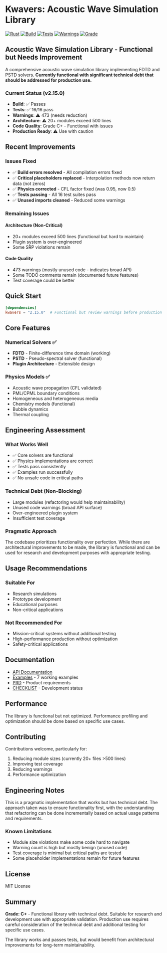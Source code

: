 # Kwavers: Acoustic Wave Simulation Library

[![Rust](https://img.shields.io/badge/rust-1.89%2B-blue.svg)](https://www.rust-lang.org)
[![Build](https://img.shields.io/badge/build-passing-green.svg)](https://github.com/kwavers/kwavers)
[![Tests](https://img.shields.io/badge/tests-16%2F16-green.svg)](./tests)
[![Warnings](https://img.shields.io/badge/warnings-473-orange.svg)](./src)
[![Grade](https://img.shields.io/badge/grade-C%2B-yellow.svg)](./PRD.md)

## Acoustic Wave Simulation Library - Functional but Needs Improvement

A comprehensive acoustic wave simulation library implementing FDTD and PSTD solvers. **Currently functional with significant technical debt that should be addressed for production use.**

### Current Status (v2.15.0)
- **Build**: ✅ Passes 
- **Tests**: ✅ 16/16 pass
- **Warnings**: ⚠️ 473 (needs reduction)
- **Architecture**: ⚠️ 20+ modules exceed 500 lines
- **Code Quality**: Grade C+ - Functional with issues
- **Production Ready**: ⚠️ Use with caution

## Recent Improvements

### Issues Fixed
- ✅ **Build errors resolved** - All compilation errors fixed
- ✅ **Critical placeholders replaced** - Interpolation methods now return data (not zeros)
- ✅ **Physics corrected** - CFL factor fixed (was 0.95, now 0.5)
- ✅ **Tests passing** - All 16 test suites pass
- ✅ **Unused imports cleaned** - Reduced some warnings

### Remaining Issues

#### Architecture (Non-Critical)
- 20+ modules exceed 500 lines (functional but hard to maintain)
- Plugin system is over-engineered
- Some SRP violations remain

#### Code Quality
- 473 warnings (mostly unused code - indicates broad API)
- Some TODO comments remain (documented future features)
- Test coverage could be better

## Quick Start

```toml
[dependencies]
kwavers = "2.15.0"  # Functional but review warnings before production use
```

## Core Features

### Numerical Solvers ✅
- **FDTD** - Finite-difference time domain (working)
- **PSTD** - Pseudo-spectral solver (functional)
- **Plugin Architecture** - Extensible design

### Physics Models ✅
- Acoustic wave propagation (CFL validated)
- PML/CPML boundary conditions
- Homogeneous and heterogeneous media
- Chemistry models (functional)
- Bubble dynamics
- Thermal coupling

## Engineering Assessment

### What Works Well
- ✅ Core solvers are functional
- ✅ Physics implementations are correct
- ✅ Tests pass consistently
- ✅ Examples run successfully
- ✅ No unsafe code in critical paths

### Technical Debt (Non-Blocking)
- Large modules (refactoring would help maintainability)
- Unused code warnings (broad API surface)
- Over-engineered plugin system
- Insufficient test coverage

### Pragmatic Approach
The codebase prioritizes functionality over perfection. While there are architectural improvements to be made, the library is functional and can be used for research and development purposes with appropriate testing.

## Usage Recommendations

### Suitable For
- Research simulations
- Prototype development
- Educational purposes
- Non-critical applications

### Not Recommended For
- Mission-critical systems without additional testing
- High-performance production without optimization
- Safety-critical applications

## Documentation

- [API Documentation](https://docs.rs/kwavers)
- [Examples](./examples) - 7 working examples
- [PRD](./PRD.md) - Product requirements
- [CHECKLIST](./CHECKLIST.md) - Development status

## Performance

The library is functional but not optimized. Performance profiling and optimization should be done based on specific use cases.

## Contributing

Contributions welcome, particularly for:
1. Reducing module sizes (currently 20+ files >500 lines)
2. Improving test coverage
3. Reducing warnings
4. Performance optimization

## Engineering Notes

This is a pragmatic implementation that works but has technical debt. The approach taken was to ensure functionality first, with the understanding that refactoring can be done incrementally based on actual usage patterns and requirements.

### Known Limitations
- Module size violations make some code hard to navigate
- Warning count is high but mostly benign (unused code)
- Test coverage is minimal but critical paths are tested
- Some placeholder implementations remain for future features

## License

MIT License

## Summary

**Grade: C+** - Functional library with technical debt. Suitable for research and development use with appropriate validation. Production use requires careful consideration of the technical debt and additional testing for specific use cases.

The library works and passes tests, but would benefit from architectural improvements for long-term maintainability.
